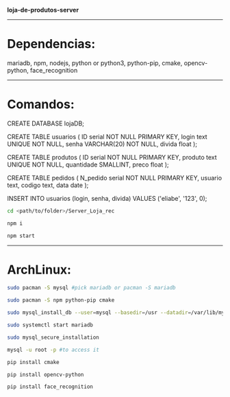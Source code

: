 **loja-de-produtos-server**

---

# Dependencias:

mariadb, npm, nodejs, python or python3, python-pip, cmake, opencv-python, face_recognition

---

# Comandos:

CREATE DATABASE lojaDB;

CREATE TABLE usuarios (
    ID serial NOT NULL PRIMARY KEY,
    login text UNIQUE NOT NULL,
    senha VARCHAR(20) NOT NULL,
    divida float
);

CREATE TABLE produtos (
    ID serial NOT NULL PRIMARY KEY,
    produto text UNIQUE NOT NULL,
    quantidade SMALLINT,
    preco float
);

CREATE TABLE pedidos (
    N_pedido serial NOT NULL PRIMARY KEY,
    usuario text,
    codigo text,
    data date
);

INSERT INTO usuarios (login, senha, divida) VALUES ('eliabe', '123', 0);

```bash
cd <path/to/folder>/Server_Loja_rec

npm i

npm start
```

---

# ArchLinux:

```bash
sudo pacman -S mysql #pick mariadb or pacman -S mariadb

sudo pacman -S npm python-pip cmake

sudo mysql_install_db --user=mysql --basedir=/usr --datadir=/var/lib/mysql

sudo systemctl start mariadb

sudo mysql_secure_installation

mysql -u root -p #to access it

pip install cmake

pip install opencv-python

pip install face_recognition
```
